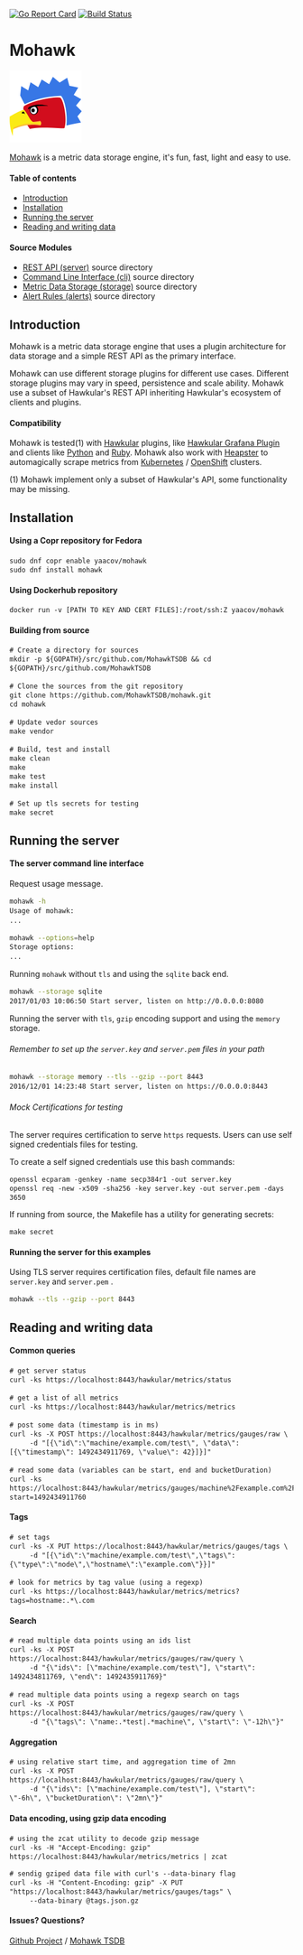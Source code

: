 [![Go Report Card](https://goreportcard.com/badge/github.com/MohawkTSDB/mohawk)](https://goreportcard.com/report/github.com/MohawkTSDB/mohawk)
[![Build Status](https://travis-ci.org/MohawkTSDB/mohawk.svg?branch=master)](https://travis-ci.org/MohawkTSDB/mohawk)

# Mohawk

![Mohawk](/images/logo-128.png?raw=true "Mohawk Logo")

[Mohawk](https://mohawktsdb.github.io/) is a metric data storage engine, it's fun, fast, light and easy to use.

#### Table of contents

  - [Introduction](#introduction)
  - [Installation](#installation)
  - [Running the server](#running-the-server)
  - [Reading and writing data](#reading-and-writing-data)

#### Source Modules

  - [REST API (server)](/src/server/) source directory
  - [Command Line Interface (cli)](/src/cli/) source directory
  - [Metric Data Storage (storage)](/src/storage/) source directory
  - [Alert Rules (alerts)](/src/alerts/) source directory

## Introduction

Mohawk is a metric data storage engine that uses a plugin architecture for data storage and a simple REST API as the primary interface.

Mohawk can use different storage plugins for different use cases. Different storage plugins may vary in speed, persistence and scale ability. Mohawk use a subset of Hawkular's REST API inheriting Hawkular's ecosystem of clients and plugins.

#### Compatibility

Mohawk is tested(1) with [Hawkular](http://www.hawkular.org/) plugins, like [Hawkular Grafana Plugin](https://grafana.com/plugins/hawkular-datasource) and clients like [Python](https://github.com/hawkular/hawkular-client-python) and [Ruby](https://github.com/hawkular/hawkular-client-ruby). Mohawk also work with [Heapster](https://github.com/kubernetes/heapster) to automagically scrape metrics from [Kubernetes](https://kubernetes.io/) / [OpenShift](https://www.openshift.com/) clusters.

(1) Mohawk implement only a subset of Hawkular's API, some functionality may be missing.

## Installation

#### Using a Copr repository for Fedora

```
sudo dnf copr enable yaacov/mohawk
sudo dnf install mohawk
```

#### Using Dockerhub repository

```
docker run -v [PATH TO KEY AND CERT FILES]:/root/ssh:Z yaacov/mohawk
```

#### Building from source

```
# Create a directory for sources
mkdir -p ${GOPATH}/src/github.com/MohawkTSDB && cd ${GOPATH}/src/github.com/MohawkTSDB

# Clone the sources from the git repository
git clone https://github.com/MohawkTSDB/mohawk.git
cd mohawk

# Update vedor sources
make vendor

# Build, test and install
make clean
make
make test
make install

# Set up tls secrets for testing
make secret
```

## Running the server

#### The server command line interface

Request usage message.

```bash
mohawk -h
Usage of mohawk:
...
```

```bash
mohawk --options=help
Storage options:
...
```

Running ``mohawk`` without ``tls`` and using the ``sqlite`` back end.

```bash
mohawk --storage sqlite
2017/01/03 10:06:50 Start server, listen on http://0.0.0.0:8080
```

Running the server with ``tls``, ``gzip`` encoding support and using the ``memory`` storage.

###### Remember to set up the ``server.key`` and ``server.pem`` files in your path

```bash
mohawk --storage memory --tls --gzip --port 8443
2016/12/01 14:23:48 Start server, listen on https://0.0.0.0:8443
```
###### Mock Certifications for testing

The server requires certification to serve ``https`` requests. Users can use self signed credentials files for testing.

To create a self signed credentials use this bash commands:
```
openssl ecparam -genkey -name secp384r1 -out server.key
openssl req -new -x509 -sha256 -key server.key -out server.pem -days 3650
```
If running from source, the Makefile has a utility for generating secrets:
```
make secret
```

#### Running the server for this examples

Using TLS server requires certification files, default file names are `server.key` and `server.pem` .

```bash
mohawk --tls --gzip --port 8443
```

## Reading and writing data

#### Common queries

```
# get server status
curl -ks https://localhost:8443/hawkular/metrics/status

# get a list of all metrics
curl -ks https://localhost:8443/hawkular/metrics/metrics

# post some data (timestamp is in ms)
curl -ks -X POST https://localhost:8443/hawkular/metrics/gauges/raw \
     -d "[{\"id\":\"machine/example.com/test\", \"data\":[{\"timestamp\": 1492434911769, \"value\": 42}]}]"

# read some data (variables can be start, end and bucketDuration)
curl -ks https://localhost:8443/hawkular/metrics/gauges/machine%2Fexample.com%2Ftest/raw?start=1492434911760
```
#### Tags
```
# set tags
curl -ks -X PUT https://localhost:8443/hawkular/metrics/gauges/tags \
     -d "[{\"id\":\"machine/example.com/test\",\"tags\":{\"type\":\"node\",\"hostname\":\"example.com\"}}]"

# look for metrics by tag value (using a regexp)
curl -ks https://localhost:8443/hawkular/metrics/metrics?tags=hostname:.*\.com
```
#### Search
```
# read multiple data points using an ids list
curl -ks -X POST https://localhost:8443/hawkular/metrics/gauges/raw/query \
     -d "{\"ids\": [\"machine/example.com/test\"], \"start\": 1492434811769, \"end\": 1492435911769}"

# read multiple data points using a regexp search on tags
curl -ks -X POST https://localhost:8443/hawkular/metrics/gauges/raw/query \
     -d "{\"tags\": \"name:.*test|.*machine\", \"start\": \"-12h\"}"
```
#### Aggregation
```
# using relative start time, and aggregation time of 2mn
curl -ks -X POST https://localhost:8443/hawkular/metrics/gauges/raw/query \
     -d "{\"ids\": [\"machine/example.com/test\"], \"start\":  \"-6h\", \"bucketDuration\": \"2mn\"}"
```

#### Data encoding, using gzip data encoding

```
# using the zcat utility to decode gzip message
curl -ks -H "Accept-Encoding: gzip" https://localhost:8443/hawkular/metrics/metrics | zcat
```

```
# sendig gziped data file with curl's --data-binary flag
curl -ks -H "Content-Encoding: gzip" -X PUT "https://localhost:8443/hawkular/metrics/gauges/tags" \
     --data-binary @tags.json.gz
```


#### Issues? Questions?

[Github Project](https://github.com/MohawkTSDB) / [Mohawk TSDB](https://mohawktsdb.github.io)
